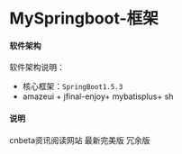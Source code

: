 # MySpringboot-框架

#### 软件架构

软件架构说明：
- 核心框架：`SpringBoot1.5.3`
-  amazeui + jfinal-enjoy+ mybatisplus+ sh

#### 说明
cnbeta资讯阅读网站
最新完美版 冗余版